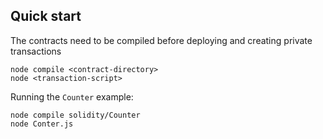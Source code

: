 ## Quick start

The contracts need to be compiled before deploying and creating private transactions

```
node compile <contract-directory>
node <transaction-script>

```
Running the `Counter` example:

```
node compile solidity/Counter
node Conter.js

```


